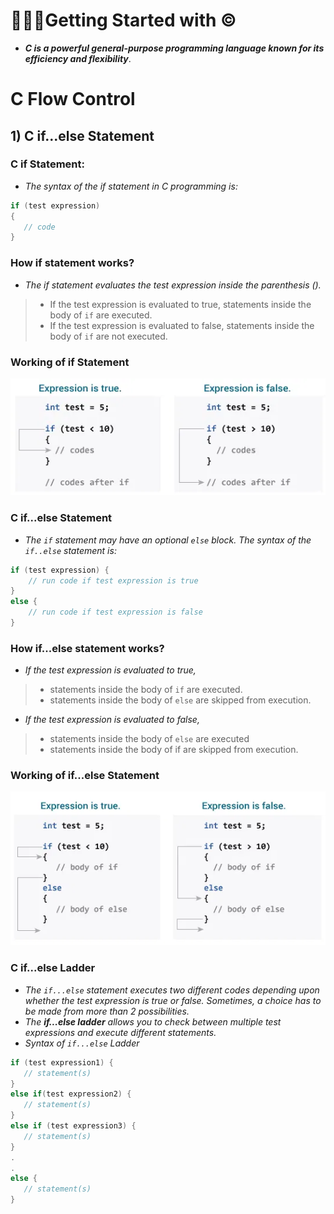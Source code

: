 # 🧑🏻‍💻Getting Started with ©️
- ***C is a powerful general-purpose programming language known for its efficiency and flexibility***.

# C Flow Control

## 1) C if...else Statement

### C if Statement:
- *The syntax of the if statement in C programming is:*
```c++
if (test expression) 
{
   // code
}
```
### How if statement works?
- *The if statement evaluates the test expression inside the parenthesis ().*
> - If the test expression is evaluated to true, statements inside the body of `if` are executed.
> - If the test expression is evaluated to false, statements inside the body of `if` are not executed.

### Working of if Statement
![Working of if Statement](img/working-c-if-statement.webp)


### C if...else Statement
- *The `if` statement may have an optional `else` block. The syntax of the `if..else` statement is:*
```c++
if (test expression) {
    // run code if test expression is true
}
else {
    // run code if test expression is false
}
```
### How if...else statement works?
- *If the test expression is evaluated to true,*
> - statements inside the body of `if` are executed.
> - statements inside the body of `else` are skipped from execution.
- *If the test expression is evaluated to false,*
> - statements inside the body of `else` are executed
> - statements inside the body of if are skipped from execution.

### Working of if...else Statement
![Working of if Statement](img/how-if-else-works-c-programming.webp)

### C if...else Ladder
- *The `if...else` statement executes two different codes depending upon whether the test expression is true or false. Sometimes, a choice has to be made from more than 2 possibilities.*
- *The **if...else ladder** allows you to check between multiple test expressions and execute different statements.*
- *Syntax of `if...else` Ladder*
```c++
if (test expression1) {
   // statement(s)
}
else if(test expression2) {
   // statement(s)
}
else if (test expression3) {
   // statement(s)
}
.
.
else {
   // statement(s)
}
```
